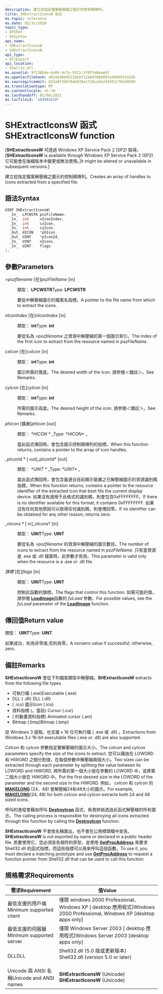 ```yaml
---
description: 建立從指定檔案解壓縮之圖示的控制碼陣列。
title: SHExtractIconsW 函式
ms.topic: reference
ms.date: 05/31/2018
topic_type:
- APIRef
- kbSyntax
api_name:
- SHExtractIconsW
- SHExtractIconsW
api_type:
- DllExport
api_location:
- Shell32.dll
ms.assetid: 9f138b4e-6a84-4c7e-9521-5f8ffe0eaebf
ms.openlocfilehash: d82eb48d45210ebf12464708b09fe469d97432db
ms.sourcegitcommit: 831e8f3db78ab820e1710cede244553c70e50500
ms.translationtype: MT
ms.contentlocale: zh-TW
ms.lasthandoff: 01/08/2021
ms.locfileid: "104991626"
---
```

# <a name="shextracticonsw-function"></a><span data-ttu-id="85828-103">SHExtractIconsW 函式</span><span class="sxs-lookup"><span data-stu-id="85828-103">SHExtractIconsW function</span></span>

<span data-ttu-id="85828-104">\[**SHExtractIconsW** 可透過 Windows XP Service Pack 2 (SP2) 取得。</span><span class="sxs-lookup"><span data-stu-id="85828-104">\[**SHExtractIconsW** is available through Windows XP Service Pack 2 (SP2).</span></span> <span data-ttu-id="85828-105">它可能會在後續版本中變更或無法使用。\]</span><span class="sxs-lookup"><span data-stu-id="85828-105">It might be altered or unavailable in subsequent versions.\]</span></span>

<span data-ttu-id="85828-106">建立從指定檔案解壓縮之圖示的控制碼陣列。</span><span class="sxs-lookup"><span data-stu-id="85828-106">Creates an array of handles to icons extracted from a specified file.</span></span>

## <a name="syntax"></a><span data-ttu-id="85828-107">語法</span><span class="sxs-lookup"><span data-stu-id="85828-107">Syntax</span></span>


```C++
UINT SHExtractIconsW(
  _In_  LPCWSTR pszFileName,
  _In_  int     nIconIndex,
  _In_  int     cxIcon,
  _In_  int     cyIcon,
  _Out_ HICON   *phIcon,
  _Out_ UINT    *pIconId,
  _In_  UINT    nIcons,
  _In_  UINT    flags
);
```



## <a name="parameters"></a><span data-ttu-id="85828-108">參數</span><span class="sxs-lookup"><span data-stu-id="85828-108">Parameters</span></span>

<dl> <dt>

<span data-ttu-id="85828-109">*>pszfilename* \[在\]</span><span class="sxs-lookup"><span data-stu-id="85828-109">*pszFileName* \[in\]</span></span>
</dt> <dd>

<span data-ttu-id="85828-110">類型： **LPCWSTR**</span><span class="sxs-lookup"><span data-stu-id="85828-110">Type: **LPCWSTR**</span></span>

<span data-ttu-id="85828-111">要從中解壓縮圖示的檔案名指標。</span><span class="sxs-lookup"><span data-stu-id="85828-111">A pointer to the file name from which to extract the icons.</span></span>

</dd> <dt>

<span data-ttu-id="85828-112">*nIconIndex* \[在\]</span><span class="sxs-lookup"><span data-stu-id="85828-112">*nIconIndex* \[in\]</span></span>
</dt> <dd>

<span data-ttu-id="85828-113">類型： **int**</span><span class="sxs-lookup"><span data-stu-id="85828-113">Type: **int**</span></span>

<span data-ttu-id="85828-114">要從名為 *>pszfilename* 之資源中解壓縮的第一個圖示索引。</span><span class="sxs-lookup"><span data-stu-id="85828-114">The index of the first icon to extract from the resource named in *pszFileName*.</span></span>

</dd> <dt>

<span data-ttu-id="85828-115">*cxIcon* \[在\]</span><span class="sxs-lookup"><span data-stu-id="85828-115">*cxIcon* \[in\]</span></span>
</dt> <dd>

<span data-ttu-id="85828-116">類型： **int**</span><span class="sxs-lookup"><span data-stu-id="85828-116">Type: **int**</span></span>

<span data-ttu-id="85828-117">圖示所需的寬度。</span><span class="sxs-lookup"><span data-stu-id="85828-117">The desired width of the icon.</span></span> <span data-ttu-id="85828-118">請參閱＜備註＞。</span><span class="sxs-lookup"><span data-stu-id="85828-118">See Remarks.</span></span>

</dd> <dt>

<span data-ttu-id="85828-119">*cyIcon* \[在\]</span><span class="sxs-lookup"><span data-stu-id="85828-119">*cyIcon* \[in\]</span></span>
</dt> <dd>

<span data-ttu-id="85828-120">類型： **int**</span><span class="sxs-lookup"><span data-stu-id="85828-120">Type: **int**</span></span>

<span data-ttu-id="85828-121">所需的圖示高度。</span><span class="sxs-lookup"><span data-stu-id="85828-121">The desired height of the icon.</span></span> <span data-ttu-id="85828-122">請參閱＜備註＞。</span><span class="sxs-lookup"><span data-stu-id="85828-122">See Remarks.</span></span>

</dd> <dt>

<span data-ttu-id="85828-123">*phIcon* \[擴展\]</span><span class="sxs-lookup"><span data-stu-id="85828-123">*phIcon* \[out\]</span></span>
</dt> <dd>

<span data-ttu-id="85828-124">類型： \**HICON \** _</span><span class="sxs-lookup"><span data-stu-id="85828-124">Type: \**HICON\** _</span></span>

<span data-ttu-id="85828-125">當此函式傳回時，會包含圖示控制碼陣列的指標。</span><span class="sxs-lookup"><span data-stu-id="85828-125">When this function returns, contains a pointer to the array of icon handles.</span></span>

</dd> <dt>

<span data-ttu-id="85828-126">_pIconId \* \[ out\]</span><span class="sxs-lookup"><span data-stu-id="85828-126">_pIconId\* \[out\]</span></span>
</dt> <dd>

<span data-ttu-id="85828-127">類型： \**UINT \** _</span><span class="sxs-lookup"><span data-stu-id="85828-127">Type: \**UINT\** _</span></span>

<span data-ttu-id="85828-128">當此函式傳回時，會包含最適合目前顯示裝置之已解壓縮圖示的資源識別碼指標。</span><span class="sxs-lookup"><span data-stu-id="85828-128">When this function returns, contains a pointer to the resource identifier of the extracted icon that best fits the current display device.</span></span> <span data-ttu-id="85828-129">如果沒有適用于此格式的識別碼，則會包含0xFFFFFFFF。</span><span class="sxs-lookup"><span data-stu-id="85828-129">If there is no identifier available for this format, it contains 0xFFFFFFFF.</span></span> <span data-ttu-id="85828-130">如果沒有任何其他原因可以取得任何識別碼，則會傳回零。</span><span class="sxs-lookup"><span data-stu-id="85828-130">If no identifier can be obtained for any other reason, returns zero.</span></span>

</dd> <dt>

<span data-ttu-id="85828-131">_nIcons \* \[ in\]</span><span class="sxs-lookup"><span data-stu-id="85828-131">_nIcons\* \[in\]</span></span>
</dt> <dd>

<span data-ttu-id="85828-132">類型： **UINT**</span><span class="sxs-lookup"><span data-stu-id="85828-132">Type: **UINT**</span></span>

<span data-ttu-id="85828-133">要從名為 *>pszfilename* 的資源中解壓縮的圖示數目。</span><span class="sxs-lookup"><span data-stu-id="85828-133">The number of icons to extract from the resource named in *pszFileName*.</span></span> <span data-ttu-id="85828-134">只有當資源是 .exe 或 .dll 檔案時，此參數才有效。</span><span class="sxs-lookup"><span data-stu-id="85828-134">This parameter is valid only when the resource is a .exe or .dll file.</span></span>

</dd> <dt>

<span data-ttu-id="85828-135">*旗標* \[在\]</span><span class="sxs-lookup"><span data-stu-id="85828-135">*flags* \[in\]</span></span>
</dt> <dd>

<span data-ttu-id="85828-136">類型： **UINT**</span><span class="sxs-lookup"><span data-stu-id="85828-136">Type: **UINT**</span></span>

<span data-ttu-id="85828-137">控制此函數的旗標。</span><span class="sxs-lookup"><span data-stu-id="85828-137">The flags that control this function.</span></span> <span data-ttu-id="85828-138">如需可能的值，請參閱 [**LoadImage**](/windows/win32/api/winuser/nf-winuser-loadimagea)函數的 *fuLoad* 參數。</span><span class="sxs-lookup"><span data-stu-id="85828-138">For possible values, see the *fuLoad* parameter of the [**LoadImage**](/windows/win32/api/winuser/nf-winuser-loadimagea) function.</span></span>

</dd> </dl>

## <a name="return-value"></a><span data-ttu-id="85828-139">傳回值</span><span class="sxs-lookup"><span data-stu-id="85828-139">Return value</span></span>

<span data-ttu-id="85828-140">類型： **UINT**</span><span class="sxs-lookup"><span data-stu-id="85828-140">Type: **UINT**</span></span>

<span data-ttu-id="85828-141">如果成功，則為非零值;否則為零。</span><span class="sxs-lookup"><span data-stu-id="85828-141">A nonzero value if successful; otherwise, zero.</span></span>

## <a name="remarks"></a><span data-ttu-id="85828-142">備註</span><span class="sxs-lookup"><span data-stu-id="85828-142">Remarks</span></span>

<span data-ttu-id="85828-143">**SHExtractIconsW** 會從下列檔案類型中解壓縮。</span><span class="sxs-lookup"><span data-stu-id="85828-143">**SHExtractIconsW** extracts from the following file types.</span></span>

-   <span data-ttu-id="85828-144">可執行檔 (.exe)</span><span class="sxs-lookup"><span data-stu-id="85828-144">Executable (.exe)</span></span>
-   <span data-ttu-id="85828-145">DLL ( .dll) </span><span class="sxs-lookup"><span data-stu-id="85828-145">DLL (.dll)</span></span>
-   <span data-ttu-id="85828-146"> ( .ico) 圖示</span><span class="sxs-lookup"><span data-stu-id="85828-146">Icon (.ico)</span></span>
-   <span data-ttu-id="85828-147">資料指標 (。當前) </span><span class="sxs-lookup"><span data-stu-id="85828-147">Cursor (.cur)</span></span>
-   <span data-ttu-id="85828-148"> ( 的動畫資料指標) </span><span class="sxs-lookup"><span data-stu-id="85828-148">Animated cursor (.ani)</span></span>
-   <span data-ttu-id="85828-149">Bitmap (.bmp)</span><span class="sxs-lookup"><span data-stu-id="85828-149">Bitmap (.bmp)</span></span>

<span data-ttu-id="85828-150">從 Windows 3 提取。也支援 *x* 16 位可執行檔 ( .exe 或 .dll) 。</span><span class="sxs-lookup"><span data-stu-id="85828-150">Extractions from Windows 3.*x* 16-bit executable files (.exe or .dll) are also supported.</span></span>

<span data-ttu-id="85828-151">*CxIcon* 和 *cyIcon* 參數指定要解壓縮的圖示大小。</span><span class="sxs-lookup"><span data-stu-id="85828-151">The *cxIcon* and *cyIcon* parameters specify the size of the icons to extract.</span></span> <span data-ttu-id="85828-152">您可以藉由在 LOWORD 和 HIWORD 之間分割值，在每個參數中解壓縮兩個大小。</span><span class="sxs-lookup"><span data-stu-id="85828-152">Two sizes can be extracted through each parameter by splitting the value between its LOWORD and HIWORD.</span></span> <span data-ttu-id="85828-153">將所需的第一個大小放在參數的 LOWORD 中，並將第二個大小放在 HIWORD 中。</span><span class="sxs-lookup"><span data-stu-id="85828-153">Put the first desired size in the LOWORD of the parameter and the second size in the HIWORD.</span></span> <span data-ttu-id="85828-154">例如， *cxIcon* 和 *cyIcon* 的 [**MAKELONG**](/previous-versions/windows/desktop/legacy/ms632660(v=vs.85)) (24，48) 會解壓縮24和48大小的圖示。</span><span class="sxs-lookup"><span data-stu-id="85828-154">For example, [**MAKELONG**](/previous-versions/windows/desktop/legacy/ms632660(v=vs.85))(24, 48) for both *cxIcon* and *cyIcon* extracts both 24 and 48 sized icons.</span></span>

<span data-ttu-id="85828-155">呼叫的進程會藉由呼叫 [**DestroyIcon**](/windows/win32/api/winuser/nf-winuser-destroyicon) 函式，負責終結透過此函式解壓縮的所有圖示。</span><span class="sxs-lookup"><span data-stu-id="85828-155">The calling process is responsible for destroying all icons extracted through this function by calling the [**DestroyIcon**](/windows/win32/api/winuser/nf-winuser-destroyicon) function.</span></span>

<span data-ttu-id="85828-156">**SHExtractIconsW** 不會依名稱匯出，也不會在公用標頭檔中宣告。</span><span class="sxs-lookup"><span data-stu-id="85828-156">**SHExtractIconsW** is not exported by name or declared in a public header file.</span></span> <span data-ttu-id="85828-157">若要使用它，您必須宣告相符的原型，並使用 [**GetProcAddress**](/windows/win32/api/libloaderapi/nf-libloaderapi-getprocaddress) 來要求 Shell32.dll 的函式指標，而這些指標可以用來呼叫這個函數。</span><span class="sxs-lookup"><span data-stu-id="85828-157">To use it, you must declare a matching prototype and use [**GetProcAddress**](/windows/win32/api/libloaderapi/nf-libloaderapi-getprocaddress) to request a function pointer from Shell32.dll that can be used to call this function.</span></span>

## <a name="requirements"></a><span data-ttu-id="85828-158">規格需求</span><span class="sxs-lookup"><span data-stu-id="85828-158">Requirements</span></span>



| <span data-ttu-id="85828-159">需求</span><span class="sxs-lookup"><span data-stu-id="85828-159">Requirement</span></span> | <span data-ttu-id="85828-160">值</span><span class="sxs-lookup"><span data-stu-id="85828-160">Value</span></span> |
|-------------------------------------|---------------------------------------------------------------------------------------------------------------|
| <span data-ttu-id="85828-161">最低支援的用戶端</span><span class="sxs-lookup"><span data-stu-id="85828-161">Minimum supported client</span></span><br/> | <span data-ttu-id="85828-162">僅限 windows 2000 Professional、Windows XP \[ desktop 應用程式\]</span><span class="sxs-lookup"><span data-stu-id="85828-162">Windows 2000 Professional, Windows XP \[desktop apps only\]</span></span><br/>                                        |
| <span data-ttu-id="85828-163">最低支援的伺服器</span><span class="sxs-lookup"><span data-stu-id="85828-163">Minimum supported server</span></span><br/> | <span data-ttu-id="85828-164">僅限 Windows Server 2003 \[ desktop 應用程式\]</span><span class="sxs-lookup"><span data-stu-id="85828-164">Windows Server 2003 \[desktop apps only\]</span></span><br/>                                                          |
| <span data-ttu-id="85828-165">DLL</span><span class="sxs-lookup"><span data-stu-id="85828-165">DLL</span></span><br/>                      | <dl> <span data-ttu-id="85828-166"><dt>Shell32.dll (5.0 版或更新版本) </dt></span><span class="sxs-lookup"><span data-stu-id="85828-166"><dt>Shell32.dll (version 5.0 or later)</dt></span></span> </dl> |
| <span data-ttu-id="85828-167">Unicode 與 ANSI 名稱</span><span class="sxs-lookup"><span data-stu-id="85828-167">Unicode and ANSI names</span></span><br/>   | <span data-ttu-id="85828-168">**SHExtractIconsW** (Unicode) </span><span class="sxs-lookup"><span data-stu-id="85828-168">**SHExtractIconsW** (Unicode)</span></span><br/>                                                                      |



 

 
